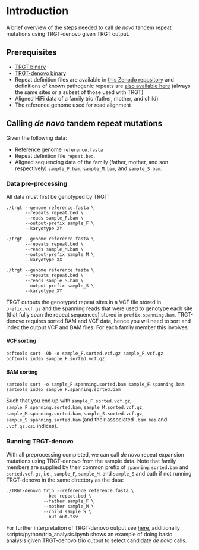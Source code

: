 # Introduction

A brief overview of the steps needed to call *de novo* tandem repeat mutations using TRGT-denovo given TRGT output.

## Prerequisites

- [TRGT binary](https://github.com/PacificBiosciences/trgt/releases/latest)
- [TRGT-denovo binary](https://github.com/PacificBiosciences/trgt-denovo/releases/latest)
- Repeat definition files are available in [this Zenodo repository](https://zenodo.org/record/8329210)
  and definitions of known pathogenic repeats are [also available here](https://github.com/PacificBiosciences/trgt/tree/main/repeats/) (always the same sites or a subset of those used with TRGT)
- Aligned HiFi data of a family trio (father, mother, and child)
- The reference genome used for read alignment

## Calling *de novo* tandem repeat mutations

Given the following data: 

- Reference genome `reference.fasta`
- Repeat definition file `repeat.bed`.
- Aligned sequencing data of the family (father, mother, and son respectively) `sample_F.bam`, `sample_M.bam`, and `sample_S.bam`.

### Data pre-processing

All data must first be genotyped by TRGT:

```
./trgt --genome reference.fasta \
       --repeats repeat.bed \
       --reads sample_F.bam \
       --output-prefix sample_F \
       --karyotype XY
```

```
./trgt --genome reference.fasta \
       --repeats repeat.bed \
       --reads sample_M.bam \
       --output-prefix sample_M \
       --karyotype XX
```

```
./trgt --genome reference.fasta \
       --repeats repeat.bed \
       --reads sample_S.bam \
       --output-prefix sample_S \ 
       --karyotype XY
```

TRGT outputs the genotyped repeat sites in a VCF file stored in `prefix.vcf.gz` and the spanning reads that were used to genotype each site (that fully span the repeat sequences) stored in `prefix.spanning.bam`. TRGT-denovo requires sorted BAM and VCF data, hence you will need to sort and index the output VCF and BAM files. For each family member this involves:

#### VCF sorting
```
bcftools sort -Ob -o sample_F.sorted.vcf.gz sample_F.vcf.gz
bcftools index sample_F.sorted.vcf.gz
```

#### BAM sorting
```
samtools sort -o sample_F.spanning.sorted.bam sample_F.spanning.bam
samtools index sample_F.spanning.sorted.bam
```

Such that you end up with `sample_F.sorted.vcf.gz`, `sample_F.spanning.sorted.bam`, `sample_M.sorted.vcf.gz`, `sample_M.spanning.sorted.bam`, `sample_S.sorted.vcf.gz`, `sample_S.spanning.sorted.bam` (and their associated `.bam.bai` and `.vcf.gz.csi` indices).

### Running TRGT-denovo

With all preprocessing completed, we can call *de novo* repeat expansion mutations using TRGT-denovo from the sample data. Note that family members are supplied by their common prefix of `spanning.sorted.bam` and `sorted.vcf.gz`, i.e., `sample_F`, `sample_M`, and `sample_S` and path if not running TRGT-denovo in the same directory as the data:

```
./TRGT-denovo trio --reference reference.fasta \
              --bed repeat.bed \
              --father sample_F \
              --mother sample_M \
              --child sample_S \
              --out out.tsv
```

For further interpretation of TRGT-denovo output see [here](interpretation.md), additionally scripts/python/trio_analysis.ipynb shows an example of doing basic analysis given TRGT-denovo trio output to select candidate *de novo* calls.